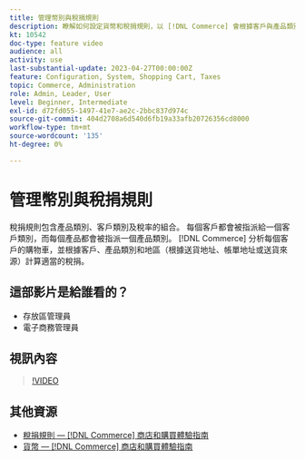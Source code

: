 ```yaml
---
title: 管理幣別與稅捐規則
description: 瞭解如何設定貨幣和稅捐規則，以 [!DNL Commerce] 會根據客戶與產品類別，使用計算適當的稅捐。
kt: 10542
doc-type: feature video
audience: all
activity: use
last-substantial-update: 2023-04-27T00:00:00Z
feature: Configuration, System, Shopping Cart, Taxes
topic: Commerce, Administration
role: Admin, Leader, User
level: Beginner, Intermediate
exl-id: d72fd055-1497-41e7-ae2c-2bbc837d974c
source-git-commit: 404d2708a6d540d6fb19a33afb20726356cd8000
workflow-type: tm+mt
source-wordcount: '135'
ht-degree: 0%

---
```


# 管理幣別與稅捐規則

稅捐規則包含產品類別、客戶類別及稅率的組合。 每個客戶都會被指派給一個客戶類別，而每個產品都會被指派一個產品類別。 [!DNL Commerce] 分析每個客戶的購物車，並根據客戶、產品類別和地區（根據送貨地址、帳單地址或送貨來源）計算適當的稅捐。

## 這部影片是給誰看的？

- 存放區管理員
- 電子商務管理員

## 視訊內容

>[!VIDEO](https://video.tv.adobe.com/v/343657?quality=12&learn=on)

## 其他資源

- [稅捐規則 —  [!DNL Commerce] 商店和購買體驗指南](https://experienceleague.adobe.com/docs/commerce-admin/stores-sales/site-store/taxes/tax-rules.html)
- [貨幣 —  [!DNL Commerce] 商店和購買體驗指南](https://experienceleague.adobe.com/docs/commerce-admin/stores-sales/site-store/currency/currency.html)
